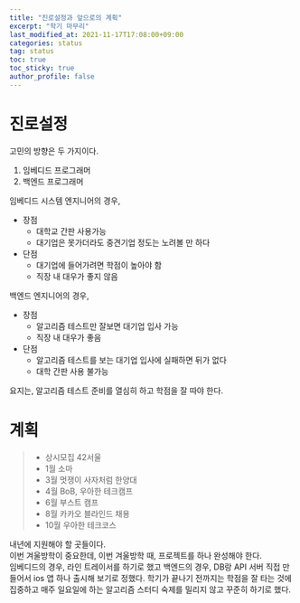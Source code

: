 ```yaml
---
title: "진로설정과 앞으로의 계획"
excerpt: "학기 마무리"
last_modified_at: 2021-11-17T17:08:00+09:00
categories: status
tag: status
toc: true
toc_sticky: true
author_profile: false
---
```


# 진로설정

고민의 방향은 두 가지이다.

1. 임베디드 프로그래머
2. 백엔드 프로그래머

임베디드 시스템 엔지니어의 경우,
* 장점
    - 대학교 간판 사용가능
    - 대기업은 못가더라도 중견기업 정도는 노려볼 만 하다
* 단점
    - 대기업에 들어가려면 학점이 높아야 함
    - 직장 내 대우가 좋지 않음

백엔드 엔지니어의 경우,
* 장점
    - 알고리즘 테스트만 잘보면 대기업 입사 가능
    - 직장 내 대우가 좋음
* 단점
    - 알고리즘 테스트를 보는 대기업 입사에 실패하면 뒤가 없다
    - 대학 간판 사용 불가능

요지는, 알고리즘 테스트 준비를 열심히 하고 학점을 잘 따야 한다.

# 계획

> * 상시모집 42서울  
> * 1월 소마  
> * 3월 멋쟁이 사자처럼 한양대  
> * 4월 BoB, 우아한 테크캠프  
> * 6월 부스트 캠프  
> * 8월 카카오 블라인드 채용  
> * 10월 우아한 테크코스  

내년에 지원해야 할 곳들이다.  
이번 겨울방학이 중요한데, 이번 겨울방학 때, 프로젝트를 하나 완성해야 한다.  
임베디드의 경우, 라인 트레이서를 하기로 했고 백엔드의 경우, DB랑 API 서버 직접 만들어서 ios 앱 하나 출시해 보기로 정했다. 학기가 끝나기 전까지는 학점을 잘 타는 것에 집중하고 매주 일요일에 하는 알고리즘 스터디 숙제를 밀리지 않고 꾸준히 하기로 했다.